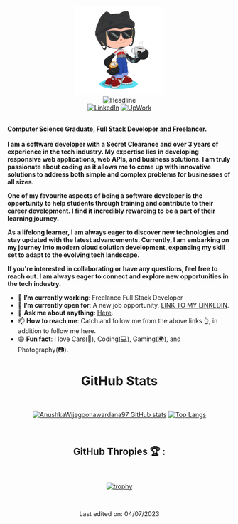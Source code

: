<div>
    <div align=center>
        <img src="https://raw.githubusercontent.com/AhmedFathyDev/AhmedFathyDev/main/GitHub.png" alt="GitHub Octocat Drinking a Cup of Coffee" height="200">
    </div>
    <div align=center>
        <img src="https://readme-typing-svg.herokuapp.com?color=%236FDA44&size=32&center=true&vCenter=true&width=600&height=50&lines=Hi+there+I'm+Mohammad+%F0%9F%91%8B;Computer+Science+Graduate;Full-Stack+Engineer;Problem+Solver;Freelancer" alt="Headline" />
    </div>
    <div align=center>
        <a href="https://www.linkedin.com/in/mohammad-khoulani-610aa614b/"><img src="https://img.shields.io/badge/Linkedin-0077b5?style=flat&logo=linkedin" alt="LinkedIn" /></a>
        <a href="https://www.upwork.com/freelancers/~01b3b87866bca2b00c"><img src="https://img.shields.io/badge/Upwork-494949?style=flat&logo=upwork" alt="UpWork" /></a>
    </div>
    <div align=left>
        <br>
        <p>
            <strong>
                Computer Science Graduate, Full Stack Developer and Freelancer.<br><br>
              I am a software developer with a Secret Clearance and over 3 years of experience in the tech industry. My expertise lies in developing responsive web applications, web APIs, and business solutions. 
                I am truly passionate about coding as it allows me to come up with innovative solutions to address both simple and complex problems for businesses of all sizes.

One of my favourite aspects of being a software developer is the opportunity to help students through training and contribute to their career development. I find it incredibly rewarding to be a part of their learning journey.

As a lifelong learner, I am always eager to discover new technologies and stay updated with the latest advancements. Currently, I am embarking on my journey into modern cloud solution development, expanding my skill set to adapt to the evolving tech landscape.

If you're interested in collaborating or have any questions, feel free to reach out. I am always eager to connect and explore new opportunities in the tech industry.
            </strong>
        </p>
        <ul>
            <li>🌱 <b>I’m currently working</b>: Freelance Full Stack Developer</li>
            <li>🤔 <b>I’m currently open for</b>: A new job opportunity, <a href="https://www.linkedin.com/in/mohammad-khoulani-610aa614b/">LINK TO MY LINKEDIN</a>.</li>
            <li>💬 <b>Ask me about anything</b>: <a href="https://www.linkedin.com/in/mohammad-khoulani-610aa614b/">Here</a>.</li>
            <li>📫 <b>How to reach me</b>: Catch and follow me from the above links 👆, in addition to follow me here.</li>
            <li>😄 <b>Fun fact</b>: I love Cars(🚗), Coding(💻), Gaming(🌍), and Photography(📷).</li>
          <!--  <li>👨‍💻 <b>Hire me for Full Stack Development jobs</b>: <a href="https://www.upwork.com/freelancers/~0121ca7f3563e57c0b?s=1110580755107926016">Link to my UpWork Full Stack Development Specialization</a>.</li> 
            <li>👨‍💻 <b>Hire me for Back-End Development jobs</b>: <a href="https://www.upwork.com/freelancers/~0121ca7f3563e57c0b?s=1110580748673863680">Link to my UpWork Back-End Development Specialization</a>.</li>
            -->
        </ul>
    </div>
    <div align=center>
      <h1>GitHub Stats</h1>

<br>

 [![AnushkaWijegoonawardana97 GitHub stats](https://github-readme-stats.vercel.app/api?username=mhmmdkhoulani&theme=algolia)](https://github.com/mhmmdkhoulani/github-readme-stats) [![Top Langs](https://github-readme-stats.vercel.app/api/top-langs/?username=mhmmdkhoulani&theme=algolia)](https://github.com/mhmmdkhoulani/github-readme-stats) 

<br>

## GitHub Thropies 🏆 :

<br>

[![trophy](https://github-profile-trophy.vercel.app/?username=mhmmdkhoulani)](https://github.com/mhmmdkhoulani/github-profile-trophy)

<br>




Last edited on: 04/07/2023
